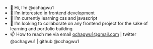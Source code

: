 - 👋 Hi, I’m @ochagwu1
- 👀 I’m interested in frontend development
- 🌱 I’m currently learning css and javascript
- 💞️ I’m looking to collaborate on any frontend project for the sake of learning and portfolio building
- 📫 How to reach me via email ochagwu1@gmail.com | twitter @ochagwu1 | github @ochagwu1

<!---
ochagwu1/ochagwu1 is a ✨ special ✨ repository because its `README.md` (this file) appears on your GitHub profile.
You can click the Preview link to take a look at your changes.
--->
